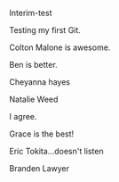 Interim-test


Testing my first Git.

Colton Malone is awesome.

Ben is better.

Cheyanna hayes

Natalie Weed

I agree.

Grace is the best!

Eric Tokita...doesn't listen

Branden Lawyer
